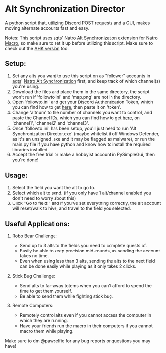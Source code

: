 # Alt Synchronization Director
A python script that, utilizing Discord POST requests and a GUI, makes moving alternate accounts fast and easy.

Notes:
This script uses [aqts](https://github.com/aqts-aqts)' [Natro Alt Synchronization](https://github.com/aqts-aqts/Natro-Alt-Synchronization) extension for [Natro Macro](https://github.com/NatroTeam/NatroMacro), so make sure to set it up before utilizing this script.
Make sure to check out the [AHK version](https://github.com/pawselfie/AHK-Alt-Synchronization-Director) too.

## Setup:
1. Set any alts you want to use this script on as "follower" accounts in [aqts](https://github.com/aqts-aqts)' [Natro Alt Synchronization](https://github.com/aqts-aqts/Natro-Alt-Synchronization) first, and keep track of which channel(s) you're using.
2. Download the files and place them in the same directory, the script won't run if 'followto.ini' and 'map.png' are not in the directory.
3. Open 'followto.ini' and get your Discord Authentication Token, which you can find how to get [here](https://gist.github.com/MarvNC/e601f3603df22f36ebd3102c501116c6), then paste it on 'token'.
4. Change 'altnum' to the number of channels you want to control, and paste the Channel IDs, which you can find how to get [here](https://support.discord.com/hc/en-us/articles/206346498-Where-can-I-find-my-User-Server-Message-ID), on 'channel1', 'channel2' and 'channel3'.
5. Once 'followto.ini' has been setup, you'll just need to run 'Alt Synchronization Director.exe' (maybe whitelist it off Windows Defender, as it's an unsigned .exe and it may be flagged as malware), or run the main.py file if you have python and know how to install the required libraries installed.
6. Accept the free trial or make a hobbyist account in PySimpleGui, then you're done!

## Usage:
1. Select the field you want the alt to go to.
2. Select which alt to send. (if you only have 1 alt/channel enabled you don't need to worry about this)
3. Click "Go to field!" and if you've set everything correctly, the alt account will reset/walk to hive, and travel to the field you selected.

## Useful Applications:
1. Robo Bear Challenge:
    -   Send up to 3 alts to the fields you need to complete quests of.
    -   Easily be able to keep precision mid-rounds, as sending the account takes no time.
    -   Even when using less than 3 alts, sending the alts to the next field can be done easily while playing as it only takes 2 clicks. 

2. Stick Bug Challenge:
    -   Send alts to far-away totems when you can't afford to spend the time to get them yourself.
    -   Be able to send them while fighting stick bug.

3. Remote Computers:
    -   Remotely control alts even if you cannot access the computer in which they are running.
    -   Have your friends run the macro in their computers if you cannot macro them while playing.

Make sure to dm @pawselfie for any bug reports or questions you may have!
